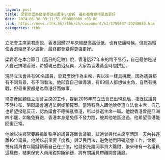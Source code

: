 ```yaml
---
layout: post
title: 梁君彥認為縱使香港經歷多少波折　最終都會變得更強更好
date: 2024-06-30 09:11:51.000000000 +08:00
link: https://news.rthk.hk/rthk/ch/component/k2/1759637-20240630.htm
categories: rthk
---
```


立法會主席梁君彥說，香港回歸27年來經歷高高低低，也有悲痛時候，但認為縱使香港經歷多少波折，最終都會變得更強更好。

梁君彥在本台節目《舊日的足跡》說，香港這27年來的路不易行，自己最怕是港人自己搞壞香港，希望現已由治及興，大家為香港黃金時間拼勁。

現時立法會共有90名議員，梁君彥說作為主席，與以往一樣具挑戰，因為議員都有不同背景，有不同看法。他形容自己做導演，有89個人都想做主角，自然有挑戰，但最重要都是為香港好而做事。 

梁君彥回顧做立法會主席的工作，提到2016年前立法會已出現亂局，指泛民議員不時拉布、阻礙議會通過法例或預算案。當時有高人跟他說參選立法會主席，自己也希望撥亂反正，認為議會不應搞亂香港，所以參選主席一職。他說香港曾是亞洲四小龍，如龜兔賽跑，香港本身是兔卻不發力跑，被其他地區追過，他希望香港能回復正常。

他說以往經常要將搗亂秩序的議員逐離會議廳，試過曾與代主席李慧琼一天內共逐離16位議員。他說以前常要「度橋」與泛民鬥法，避免他們阻礙議會工作，曾預視有議員會以鐵鏈鎖著自己在坐位，他就預先請同事買大鐵鉗，後來確有一名議員這樣做，結果保安人員用鉗剪斷鎖鏈，將有關議員帶離開會議廳。

